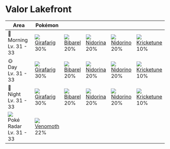 # Valor Lakefront

Area                                         | Pokémon                        | &nbsp;                       | &nbsp;                        | &nbsp;                        | &nbsp;
---                                          | ---                            | ---                          | ---                           | ---                           | ---
🌅<br>Morning<br>Lv. 31 - 33                  | ![][203]<br>[Girafarig]<br>30% | ![][400]<br>[Bibarel]<br>20% | ![][030]<br>[Nidorina]<br>20% | ![][033]<br>[Nidorino]<br>20% | ![][402]<br>[Kricketune]<br>10%
🌞<br>Day<br>Lv. 31 - 33                      | ![][203]<br>[Girafarig]<br>30% | ![][400]<br>[Bibarel]<br>20% | ![][030]<br>[Nidorina]<br>20% | ![][033]<br>[Nidorino]<br>20% | ![][402]<br>[Kricketune]<br>10%
🌙<br>Night<br>Lv. 31 - 33                    | ![][203]<br>[Girafarig]<br>30% | ![][400]<br>[Bibarel]<br>20% | ![][030]<br>[Nidorina]<br>20% | ![][033]<br>[Nidorino]<br>20% | ![][402]<br>[Kricketune]<br>10%
![][poke-radar]<br>Poké Radar<br>Lv. 31 - 33 | ![][049]<br>[Venomoth]<br>22%  | &nbsp;                       | &nbsp;                        | &nbsp;                        | &nbsp;

[Nidorina]: ../../pokemon_changes/030/
[Nidorino]: ../../pokemon_changes/033/
[Venomoth]: ../../pokemon_changes/049/
[Girafarig]: ../../pokemon_changes/203/
[Bibarel]: ../../pokemon_changes/400/
[Kricketune]: ../../pokemon_changes/402/
[poke-radar]: ../img/items/poke-radar.png
[030]: ../img/pokemon/030.png
[033]: ../img/pokemon/033.png
[049]: ../img/pokemon/049.png
[203]: ../img/pokemon/203.png
[400]: ../img/pokemon/400.png
[402]: ../img/pokemon/402.png
